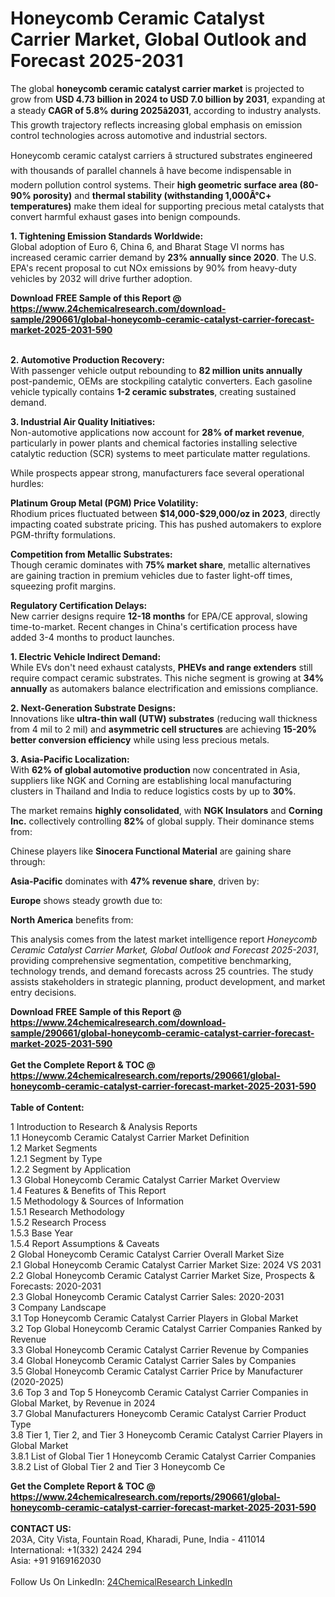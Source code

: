 <h1>Honeycomb Ceramic Catalyst Carrier Market, Global Outlook and Forecast 2025-2031</h1><p>The global <strong>honeycomb ceramic catalyst carrier market</strong> is projected to grow from <strong>USD 4.73 billion in 2024 to USD 7.0 billion by 2031</strong>, expanding at a steady <strong>CAGR of 5.8% during 2025â2031</strong>, according to industry analysts. This growth trajectory reflects increasing global emphasis on emission control technologies across automotive and industrial sectors.</p><p>Honeycomb ceramic catalyst carriers â structured substrates engineered with thousands of parallel channels â have become indispensable in modern pollution control systems. Their <strong>high geometric surface area (80-90% porosity)</strong> and <strong>thermal stability (withstanding 1,000Â°C+ temperatures)</strong> make them ideal for supporting precious metal catalysts that convert harmful exhaust gases into benign compounds.</p><p><strong>1. Tightening Emission Standards Worldwide:</strong><br>
Global adoption of Euro 6, China 6, and Bharat Stage VI norms has increased ceramic carrier demand by <strong>23% annually since 2020</strong>. The U.S. EPA's recent proposal to cut NOx emissions by 90% from heavy-duty vehicles by 2032 will drive further adoption.</p><div><b>Download FREE Sample of this Report @ 
            <a href="https://www.24chemicalresearch.com/download-sample/290661/global-honeycomb-ceramic-catalyst-carrier-forecast-market-2025-2031-590">
            https://www.24chemicalresearch.com/download-sample/290661/global-honeycomb-ceramic-catalyst-carrier-forecast-market-2025-2031-590</a></b></div><br><p><strong>2. Automotive Production Recovery:</strong><br>
With passenger vehicle output rebounding to <strong>82 million units annually</strong> post-pandemic, OEMs are stockpiling catalytic converters. Each gasoline vehicle typically contains <strong>1-2 ceramic substrates</strong>, creating sustained demand.</p><p><strong>3. Industrial Air Quality Initiatives:</strong><br>
Non-automotive applications now account for <strong>28% of market revenue</strong>, particularly in power plants and chemical factories installing selective catalytic reduction (SCR) systems to meet particulate matter regulations.</p><p>While prospects appear strong, manufacturers face several operational hurdles:</p><p><strong>Platinum Group Metal (PGM) Price Volatility:</strong><br>
	Rhodium prices fluctuated between <strong>$14,000-$29,000/oz in 2023</strong>, directly impacting coated substrate pricing. This has pushed automakers to explore PGM-thrifty formulations.</p><p><strong>Competition from Metallic Substrates:</strong><br>
	Though ceramic dominates with <strong>75% market share</strong>, metallic alternatives are gaining traction in premium vehicles due to faster light-off times, squeezing profit margins.</p><p><strong>Regulatory Certification Delays:</strong><br>
	New carrier designs require <strong>12-18 months</strong> for EPA/CE approval, slowing time-to-market. Recent changes in China's certification process have added 3-4 months to product launches.</p><p><strong>1. Electric Vehicle Indirect Demand:</strong><br>
While EVs don't need exhaust catalysts, <strong>PHEVs and range extenders</strong> still require compact ceramic substrates. This niche segment is growing at <strong>34% annually</strong> as automakers balance electrification and emissions compliance.</p><p><strong>2. Next-Generation Substrate Designs:</strong><br>
Innovations like <strong>ultra-thin wall (UTW) substrates</strong> (reducing wall thickness from 4 mil to 2 mil) and <strong>asymmetric cell structures</strong> are achieving <strong>15-20% better conversion efficiency</strong> while using less precious metals.</p><p><strong>3. Asia-Pacific Localization:</strong><br>
With <strong>62% of global automotive production</strong> now concentrated in Asia, suppliers like NGK and Corning are establishing local manufacturing clusters in Thailand and India to reduce logistics costs by up to <strong>30%</strong>.</p><p>The market remains <strong>highly consolidated</strong>, with <strong>NGK Insulators</strong> and <strong>Corning Inc.</strong> collectively controlling <strong>82%</strong> of global supply. Their dominance stems from:</p><p>Chinese players like <strong>Sinocera Functional Material</strong> are gaining share through:</p><p><strong>Asia-Pacific</strong> dominates with <strong>47% revenue share</strong>, driven by:</p><p><strong>Europe</strong> shows steady growth due to:</p><p><strong>North America</strong> benefits from:</p><p>This analysis comes from the latest market intelligence report <em>Honeycomb Ceramic Catalyst Carrier Market, Global Outlook and Forecast 2025-2031</em>, providing comprehensive segmentation, competitive benchmarking, technology trends, and demand forecasts across 25 countries. The study assists stakeholders in strategic planning, product development, and market entry decisions.</p><div><b>Download FREE Sample of this Report @ 
            <a href="https://www.24chemicalresearch.com/download-sample/290661/global-honeycomb-ceramic-catalyst-carrier-forecast-market-2025-2031-590">
            https://www.24chemicalresearch.com/download-sample/290661/global-honeycomb-ceramic-catalyst-carrier-forecast-market-2025-2031-590</a></b></div><br><div><b>Get the Complete Report & TOC @ 
            <a href="https://www.24chemicalresearch.com/reports/290661/global-honeycomb-ceramic-catalyst-carrier-forecast-market-2025-2031-590">
            https://www.24chemicalresearch.com/reports/290661/global-honeycomb-ceramic-catalyst-carrier-forecast-market-2025-2031-590</a></b></div><br>
            <b>Table of Content:</b><p>1 Introduction to Research & Analysis Reports<br />
 1.1 Honeycomb Ceramic Catalyst Carrier Market Definition<br />
 1.2 Market Segments<br />
 1.2.1 Segment by Type<br />
 1.2.2 Segment by Application<br />
 1.3 Global Honeycomb Ceramic Catalyst Carrier Market Overview<br />
 1.4 Features & Benefits of This Report<br />
 1.5 Methodology & Sources of Information<br />
 1.5.1 Research Methodology<br />
 1.5.2 Research Process<br />
 1.5.3 Base Year<br />
 1.5.4 Report Assumptions & Caveats<br />
2 Global Honeycomb Ceramic Catalyst Carrier Overall Market Size<br />
 2.1 Global Honeycomb Ceramic Catalyst Carrier Market Size: 2024 VS 2031<br />
 2.2 Global Honeycomb Ceramic Catalyst Carrier Market Size, Prospects & Forecasts: 2020-2031<br />
 2.3 Global Honeycomb Ceramic Catalyst Carrier Sales: 2020-2031<br />
3 Company Landscape<br />
 3.1 Top Honeycomb Ceramic Catalyst Carrier Players in Global Market<br />
 3.2 Top Global Honeycomb Ceramic Catalyst Carrier Companies Ranked by Revenue<br />
 3.3 Global Honeycomb Ceramic Catalyst Carrier Revenue by Companies<br />
 3.4 Global Honeycomb Ceramic Catalyst Carrier Sales by Companies<br />
 3.5 Global Honeycomb Ceramic Catalyst Carrier Price by Manufacturer (2020-2025)<br />
 3.6 Top 3 and Top 5 Honeycomb Ceramic Catalyst Carrier Companies in Global Market, by Revenue in 2024<br />
 3.7 Global Manufacturers Honeycomb Ceramic Catalyst Carrier Product Type<br />
 3.8 Tier 1, Tier 2, and Tier 3 Honeycomb Ceramic Catalyst Carrier Players in Global Market<br />
 3.8.1 List of Global Tier 1 Honeycomb Ceramic Catalyst Carrier Companies<br />
 3.8.2 List of Global Tier 2 and Tier 3 Honeycomb Ce</p><div><b>Get the Complete Report & TOC @ 
            <a href="https://www.24chemicalresearch.com/reports/290661/global-honeycomb-ceramic-catalyst-carrier-forecast-market-2025-2031-590">
            https://www.24chemicalresearch.com/reports/290661/global-honeycomb-ceramic-catalyst-carrier-forecast-market-2025-2031-590</a></b></div><br><b>CONTACT US:</b><br>
            203A, City Vista, Fountain Road, Kharadi, Pune, India - 411014<br>
            International: +1(332) 2424 294<br>
            Asia: +91 9169162030 <br><br>
            Follow Us On LinkedIn: <a href="https://www.linkedin.com/company/24chemicalresearch/">24ChemicalResearch LinkedIn</a>